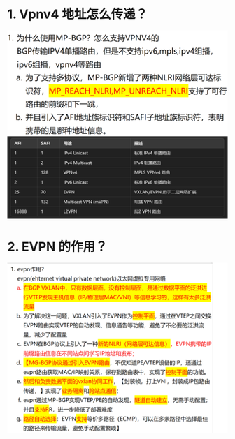# 1. Vpnv4 地址怎么传递？

![alt text](image-3.png)
![alt text](image-4.png)

# 2. EVPN 的作用？

![alt text](images/面试题---MP-BGP技术/image.png)
